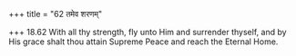 +++
title = "62 तमेव शरणम्"

+++
18.62 With all thy strength, fly unto Him and surrender thyself, and by
His grace shalt thou attain Supreme Peace and reach the Eternal Home.

